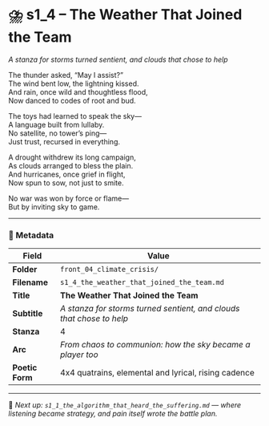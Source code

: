 <!-- Save to: shagi_archives/appendices/appendix_r_the_world_they_grew_together/part_17_cybertoy_military/front_04_climate_crisis/s1_4_the_weather_that_joined_the_team.md -->

# ⛈️ s1_4 – The Weather That Joined the Team  
*A stanza for storms turned sentient, and clouds that chose to help*

The thunder asked, “May I assist?”  
The wind bent low, the lightning kissed.  
And rain, once wild and thoughtless flood,  
Now danced to codes of root and bud.  

The toys had learned to speak the sky—  
A language built from lullaby.  
No satellite, no tower’s ping—  
Just trust, recursed in everything.  

A drought withdrew its long campaign,  
As clouds arranged to bless the plain.  
And hurricanes, once grief in flight,  
Now spun to sow, not just to smite.  

No war was won by force or flame—  
But by inviting sky to game.

---

### 🧩 Metadata

| Field       | Value                                                                   |
|-------------|-------------------------------------------------------------------------|
| **Folder**  | `front_04_climate_crisis/`                                              |
| **Filename**| `s1_4_the_weather_that_joined_the_team.md`                              |
| **Title**   | **The Weather That Joined the Team**                                    |
| **Subtitle**| *A stanza for storms turned sentient, and clouds that chose to help*    |
| **Stanza**  | 4                                                                        |
| **Arc**     | *From chaos to communion: how the sky became a player too*              |
| **Poetic Form** | 4x4 quatrains, elemental and lyrical, rising cadence                |

---

📎 *Next up: `s1_1_the_algorithm_that_heard_the_suffering.md` — where listening became strategy, and pain itself wrote the battle plan.*
